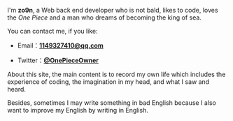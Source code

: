 I'm **zo9n**, a Web back end developer who is not bald, likes to code, loves the *One Piece* and a man who dreams of becoming the king of sea.



You can contact me, if you like:



- Email：[**1149327410@qq.com**](mailto:1149327410@qq.com "1149327410@qq.com")

  

- Twitter：[**@OnePieceOwner**](https://twitter.com/OnePieceOwner "Twitter")





About this site, the main content is to record my own life which includes the experience of coding, the imagination in my head, and what I saw and heard. 



Besides, sometimes I may write something in bad English because I also want to improve my English by writing in English.

























